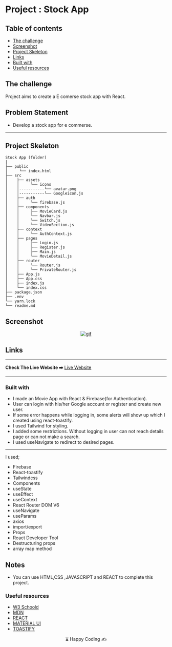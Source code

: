 

# Project : Stock App

## Table of contents

  - [The challenge](#the-challenge)
  - [Screenshot](#screenshot)
  - [Project Skeleton ](#project-skeleton)
  - [Links](#links)
  - [Built with](#built-with)
  - [Useful resources](#useful-resources)



## The challenge
Project aims to create a E comerse stock app with React.

## Problem Statement

- Develop a stock app for e commerse.
<hr>



## Project Skeleton 

```
Stock App (folder)
|       
├── public
│     └── index.html
├── src
│    ├── assets
│    │     └── icons
│    │-----------└── avatar.png
│    │-----------└── Googleicon.js
│    ├── auth
│    │     └── firebase.js
│    ├── components
│    │     ├── MovieCard.js
│    │     └── Navbar.js
│    │     └── Switch.js
│    │     └── VideoSection.js
│    ├── context
│    │     └── AuthContext.js
│    ├── pages
│    │     ├── Login.js
│    │     ├── Register.js
│    │     ├── Main.js
│    │     └── MovieDetail.js
│    ├── router
│    │     └── Router.js
│    │     └── PrivateRouter.js
│    ├── App.js
│    ├── App.css
│    ├── index.js
│    └── index.css
├── package.json
├── .env
└── yarn.lock
└── readme.md  
```


## Screenshot
<p align="center">
<a href="https://stock-app-us.vercel.app/"><img src=".gif" alt="gif"></a>
</p>



## Links
<hr>
<b>Check The Live Website ➡️</b> <a href="https://stock-app-us.vercel.app/">Live Website</a>
<hr>

### Built with
- I made an Movie App with React & Firebase(for Authentication).
- User can login with his/her Google account or register and create new user.
- If some error happens while logging in, some alerts will show up which I created using react-toastify.
- I used  Tailwind for styling.
- I added some restrictions. Without logging in user can not reach details page or can not make a search.
- I used useNavigate to redirect to desired pages.
------
I used;
- Firebase
- React-toastify
- Tailwindcss
- Components
- useState
- useEffect
- useContext
- React Router DOM V6
- useNavigate
- useParams
- axios
- import/export
- Props
- React Developer Tool
- Destructuring props
- array map method





## Notes

- You can use HTML,CSS ,JAVASCRIPT and REACT to complete this project.

### Useful resources

- [W3 Schoold](https://www.w3schools.com/) 
- [MDN](https://developer.mozilla.org/en-US/) 
- [REACT](https://reactjs.org/) 
- [MATERIAL UI](https://mui.com/) 
- [TOASTIFY](https://www.npmjs.com/package/react-toastify) 











<center> &#8987; Happy Coding  &#9997; </center>
